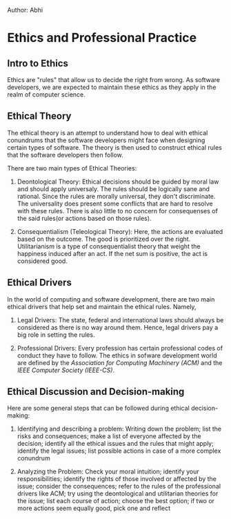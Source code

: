 Author: Abhi

# Ethics and Professional Practice

## Intro to Ethics
Ethics are "rules" that allow us to decide the right from wrong. As software developers, we are expected to maintain these ethics as they apply in the realm of computer science.

## Ethical Theory
The ethical theory is an attempt to understand how to deal with ethical conundrums that the software developers might face when designing certain types of software. The theory is then used to construct ethical rules that the software developers then follow. 

There are two main types of Ethical Theories:

1. Deontological Theory: Ethical decisions should be guided by moral law and should apply universaly. The rules should be logically sane and rational. Since the rules are morally universal, they don't discriminate. The universality does present some conflicts that are hard to resolve with these rules. There is also little to no concern for consequenses of the said rules(or actions based on those rules).

2. Consequentialism (Teleological Theory): Here, the actions are evaluated based on the outcome. The good is prioritized over the right. Utilitarianism is a type of consequentialist theory that weight the happiness induced after an act. If the net sum is positive, the act is considered good. 

## Ethical Drivers
In the world of computing and software development, there are two main ethical drivers that help set and maintain the ethical rules. Namely,

1. Legal Drivers: The state, federal and international laws should always be considered as there is no way around them. Hence, legal drivers pay a big role in setting the rules.

2. Professional Drivers: Every profession has certain professional codes of conduct they have to follow. The ethics in sofware development world are defined by the *Association for Computing Machinery (ACM)* and the *IEEE Computer Society (IEEE-CS)*.

## Ethical Discussion and Decision-making
Here are some general steps that can be followed during ethical decision-making:

1. Identifying and describing a problem: Writing down the problem; list the risks and consequences; make a list of everyone affected by the decision; identify all the ethical issues and the rules that might apply; identify the legal issues; list possible actions in case of a more complex conundrum

2. Analyzing the Problem: Check your moral intuition; identify your responsibilities; identify the rights of those involved or affected by the issue; consider the consequences; refer to the rules of the professional drivers like ACM; try using the deontological and utilitarian theories for the issue; list each course of action; choose the best option; if two or more actions seem equally good, pick one and reflect